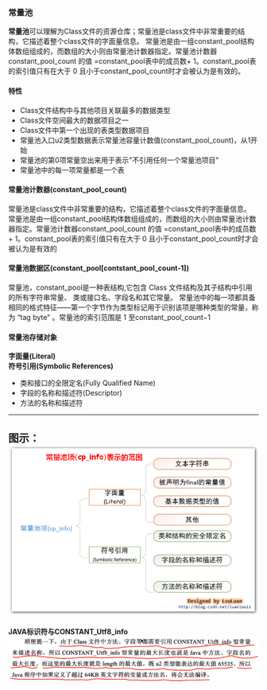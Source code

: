 ### 常量池

**常量池**可以理解为Class文件的资源仓库；常量池是class文件中非常重要的结构，它描述着整个class文件的字面量信息。 常量池是由一组constant\_pool结构体数组组成的，而数组的大小则由常量池计数器指定。常量池计数器constant\_pool\_count 的值 =constant\_pool表中的成员数+ 1。constant\_pool表的索引值只有在大于 0 且小于constant\_pool\_count时才会被认为是有效的。

#### 特性

* Class文件结构中与其他项目关联最多的数据类型
* Class文件空间最大的数据项目之一
* Class文件中第一个出现的表类型数据项目
* 常量池入口u2类型数据表示常量池容量计数值\(constant\_pool\_count\)，从1开始
* 常量池的第0项常量空出来用于表示"不引用任何一个常量池项目"
* 常量池中的每一项常量都是一个表

#### 常量池计数器\(constant\_pool\_count\)

常量池是class文件中非常重要的结构，它描述着整个class文件的字面量信息。 常量池是由一组constant\_pool结构体数组组成的，而数组的大小则由常量池计数器指定。常量池计数器constant\_pool\_count 的值 =constant\_pool表中的成员数+ 1。constant\_pool表的索引值只有在大于 0 且小于constant\_pool\_count时才会被认为是有效的

#### 常量池数据区\(constant\_pool\[contstant\_pool\_count-1\]\)

常量池，constant\_pool是一种表结构,它包含 Class 文件结构及其子结构中引用的所有字符串常量、 类或接口名、字段名和其它常量。 常量池中的每一项都具备相同的格式特征——第一个字节作为类型标记用于识别该项是哪种类型的常量，称为 “tag byte” 。常量池的索引范围是 1 至constant\_pool\_count−1

#### 常量池存储对象
**字面量\(Literal\)**  
**符号引用\(Symbolic References\)**
* 类和接口的全限定名\(Fully Qualified Name\)
* 字段的名称和描述符\(Descriptor\)
* 方法的名称和描述符
---
图示：
![](/assets/201708112310.png)
------------------------
**JAVA标识符与CONSTANT\_Utf8\_info**  
![](/assets/201708030029.png)

